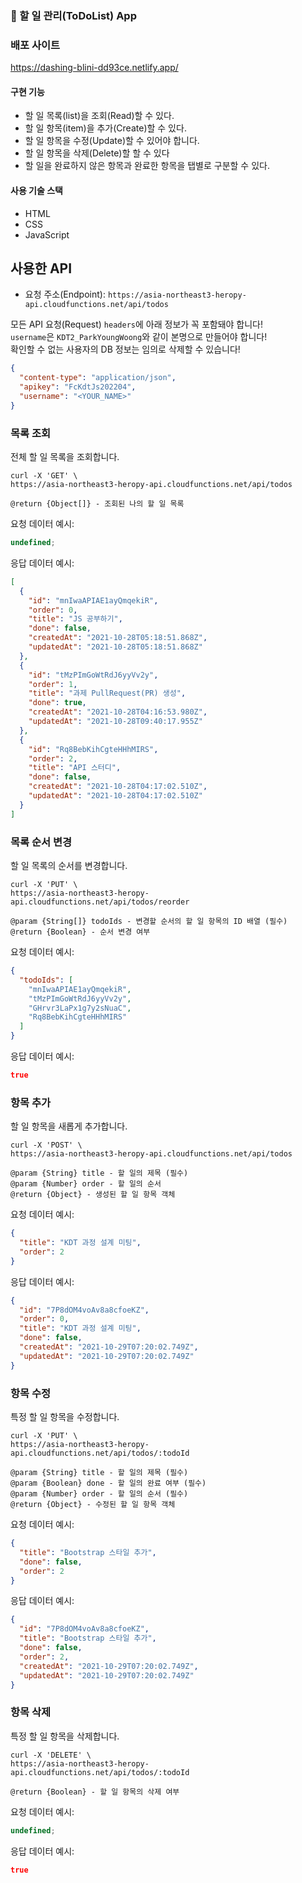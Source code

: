 ### 📌 할 일 관리(ToDoList) App

### 배포 사이트

https://dashing-blini-dd93ce.netlify.app/

#### 구현 기능

- 할 일 목록(list)을 조회(Read)할 수 있다.
- 할 일 항목(item)을 추가(Create)할 수 있다.
- 할 일 항목을 수정(Update)할 수 있어야 합니다.
- 할 일 항목을 삭제(Delete)할 할 수 있다
- 할 일을 완료하지 않은 항목과 완료한 항목을 탭별로 구분할 수 있다.

#### 사용 기술 스택

- HTML
- CSS
- JavaScript

## 사용한 API

- 요청 주소(Endpoint): `https://asia-northeast3-heropy-api.cloudfunctions.net/api/todos`

모든 API 요청(Request) `headers`에 아래 정보가 꼭 포함돼야 합니다!<br>
`username`은 `KDT2_ParkYoungWoong`와 같이 본명으로 만들어야 합니다!<br>
확인할 수 없는 사용자의 DB 정보는 임의로 삭제할 수 있습니다!<br>

```json
{
  "content-type": "application/json",
  "apikey": "FcKdtJs202204",
  "username": "<YOUR_NAME>"
}
```

### 목록 조회

전체 할 일 목록을 조회합니다.

```curl
curl -X 'GET' \
https://asia-northeast3-heropy-api.cloudfunctions.net/api/todos
```

```plaintext
@return {Object[]} - 조회된 나의 할 일 목록
```

요청 데이터 예시:

```js
undefined;
```

응답 데이터 예시:

```json
[
  {
    "id": "mnIwaAPIAE1ayQmqekiR",
    "order": 0,
    "title": "JS 공부하기",
    "done": false,
    "createdAt": "2021-10-28T05:18:51.868Z",
    "updatedAt": "2021-10-28T05:18:51.868Z"
  },
  {
    "id": "tMzPImGoWtRdJ6yyVv2y",
    "order": 1,
    "title": "과제 PullRequest(PR) 생성",
    "done": true,
    "createdAt": "2021-10-28T04:16:53.980Z",
    "updatedAt": "2021-10-28T09:40:17.955Z"
  },
  {
    "id": "Rq8BebKihCgteHHhMIRS",
    "order": 2,
    "title": "API 스터디",
    "done": false,
    "createdAt": "2021-10-28T04:17:02.510Z",
    "updatedAt": "2021-10-28T04:17:02.510Z"
  }
]
```

### 목록 순서 변경

할 일 목록의 순서를 변경합니다.

```curl
curl -X 'PUT' \
https://asia-northeast3-heropy-api.cloudfunctions.net/api/todos/reorder
```

```plaintext
@param {String[]} todoIds - 변경할 순서의 할 일 항목의 ID 배열 (필수)
@return {Boolean} - 순서 변경 여부
```

요청 데이터 예시:

```json
{
  "todoIds": [
    "mnIwaAPIAE1ayQmqekiR",
    "tMzPImGoWtRdJ6yyVv2y",
    "GHrvr3LaPx1g7y2sNuaC",
    "Rq8BebKihCgteHHhMIRS"
  ]
}
```

응답 데이터 예시:

```json
true
```

### 항목 추가

할 일 항목을 새롭게 추가합니다.

```curl
curl -X 'POST' \
https://asia-northeast3-heropy-api.cloudfunctions.net/api/todos
```

```plaintext
@param {String} title - 할 일의 제목 (필수)
@param {Number} order - 할 일의 순서
@return {Object} - 생성된 할 일 항목 객체
```

요청 데이터 예시:

```json
{
  "title": "KDT 과정 설계 미팅",
  "order": 2
}
```

응답 데이터 예시:

```json
{
  "id": "7P8dOM4voAv8a8cfoeKZ",
  "order": 0,
  "title": "KDT 과정 설계 미팅",
  "done": false,
  "createdAt": "2021-10-29T07:20:02.749Z",
  "updatedAt": "2021-10-29T07:20:02.749Z"
}
```

### 항목 수정

특정 할 일 항목을 수정합니다.

```curl
curl -X 'PUT' \
https://asia-northeast3-heropy-api.cloudfunctions.net/api/todos/:todoId
```

```plaintext
@param {String} title - 할 일의 제목 (필수)
@param {Boolean} done - 할 일의 완료 여부 (필수)
@param {Number} order - 할 일의 순서 (필수)
@return {Object} - 수정된 할 일 항목 객체
```

요청 데이터 예시:

```json
{
  "title": "Bootstrap 스타일 추가",
  "done": false,
  "order": 2
}
```

응답 데이터 예시:

```json
{
  "id": "7P8dOM4voAv8a8cfoeKZ",
  "title": "Bootstrap 스타일 추가",
  "done": false,
  "order": 2,
  "createdAt": "2021-10-29T07:20:02.749Z",
  "updatedAt": "2021-10-29T07:20:02.749Z"
}
```

### 항목 삭제

특정 할 일 항목을 삭제합니다.

```curl
curl -X 'DELETE' \
https://asia-northeast3-heropy-api.cloudfunctions.net/api/todos/:todoId
```

```plaintext
@return {Boolean} - 할 일 항목의 삭제 여부
```

요청 데이터 예시:

```js
undefined;
```

응답 데이터 예시:

```json
true
```
